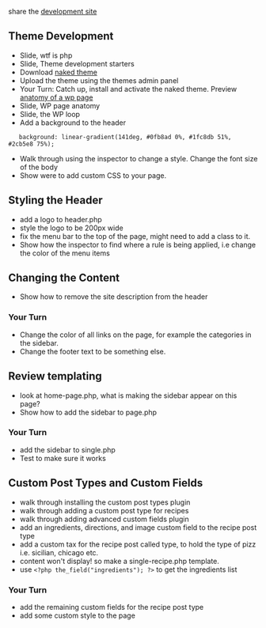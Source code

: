 share the [development site](https://ide.c9.io/awdriggs/belle_books)

## Theme Development
  - Slide, wtf is php
  - Slide, Theme development starters
  - Download [naked theme](http://naked-wordpress.bckmn.com/)
  - Upload the theme using the themes admin panel
  - Your Turn: Catch up, install and activate the naked theme. Preview [anatomy of a wp page](https://cdn-images.yoast.com/uploads/2011/01/anatomy-wordpress-yoast.png)
  - Slide, WP page anatomy
  - Slide, the WP loop
  - Add a background to the header
```
   background: linear-gradient(141deg, #0fb8ad 0%, #1fc8db 51%, #2cb5e8 75%);
```
- Walk through using the inspector to change a style. Change the font size of the body
- Show were to add custom CSS to your page.

## Styling the Header
- add a logo to header.php
- style the logo to be 200px wide
- fix the menu bar to the top of the page, might need to add a class to it.
- Show how the inspector to find where a rule is being applied, i.e change the color of the menu items

## Changing the Content
- Show how to remove the site description from the header

### Your Turn
- Change the color of all links on the page, for example the categories in the sidebar.
- Change the footer text to be something else.

## Review templating
- look at home-page.php, what is making the sidebar appear on this page?
- Show how to add the sidebar to page.php

### Your Turn
- add the sidebar to single.php
- Test to make sure it works

## Custom Post Types and Custom Fields
- walk through installing the custom post types plugin
- walk through adding a custom post type for recipes
- walk through adding advanced custom fields plugin
- add an ingredients, directions, and image custom field to the recipe post type
- add a custom tax for the recipe post called type, to hold the type of pizz i.e. sicilian, chicago etc.
- content won't display! so make a single-recipe.php template.
- use `<?php the_field("ingredients"); ?>` to get the ingredients list

### Your Turn
- add the remaining custom fields for the recipe post type
- add some custom style to the page

